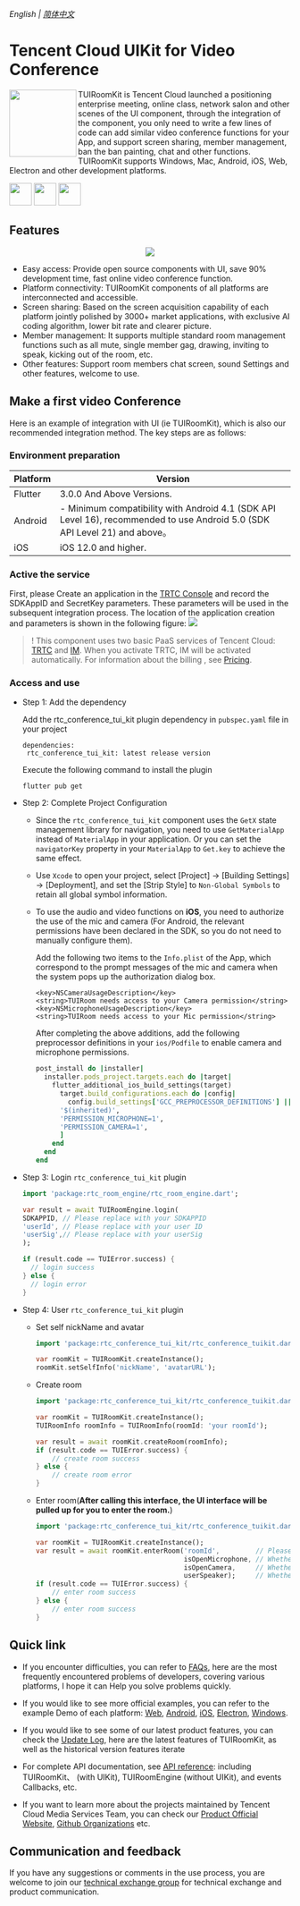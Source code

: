 _English | [简体中文](README.zh-CN.md)_
# Tencent Cloud UIKit for Video Conference

<img src="https://qcloudimg.tencent-cloud.cn/raw/1539bcd27bb2f03a019d55bf65f6c1f5.png" align="left" width=120 height=120>  TUIRoomKit is Tencent Cloud launched a positioning enterprise meeting, online class, network salon and other scenes of the UI component, through the integration of the component, you only need to write a few lines of code can add similar video conference functions for your App, and support screen sharing, member management, ban the ban painting, chat and other functions. TUIRoomKit supports Windows, Mac, Android, iOS, Web, Electron and other development platforms.

<a href="https://apps.apple.com/cn/app/%E8%85%BE%E8%AE%AF%E4%BA%91%E9%9F%B3%E8%A7%86%E9%A2%91/id1400663224"><img src="https://qcloudimg.tencent-cloud.cn/raw/348148fb6fd16423c03b7c6de2929c2e.svg" height=40></a> <a href="https://dldir1.qq.com/hudongzhibo/liteav/TRTCDemo.apk"><img src="https://qcloudimg.tencent-cloud.cn/raw/83597d40f8aded40a65b801392fdc724.svg" height=40></a> <a href="https://web.sdk.qcloud.com/trtc/webrtc/demo/api-sample/login.html"><img src="https://qcloudimg.tencent-cloud.cn/raw/623bd0e0c83a4762155f8363e845b052.svg" height=40></a>



## Features

<p align="center">
  <img src="https://cloudcache.intl.tencent-cloud.com/cms/backend-cms/9d93360651fc11ee974d5254005f490f.png"/>
</p>

- Easy access: Provide open source components with UI, save 90% development time, fast online video conference function.
- Platform connectivity: TUIRoomKit components of all platforms are interconnected and accessible.
- Screen sharing: Based on the screen acquisition capability of each platform jointly polished by 3000+ market applications, with exclusive AI coding algorithm, lower bit rate and clearer picture.
- Member management: It supports multiple standard room management functions such as all mute, single member gag, drawing, inviting to speak, kicking out of the room, etc.
- Other features: Support room members chat screen, sound Settings and other features, welcome to use.

## Make a first video Conference 

Here is an example of integration with UI (ie TUIRoomKit), which is also our recommended integration method. The key steps are as follows:

### Environment preparation

| Platform | Version|
| -------------------- | ------ |
| Flutter  |3.0.0 And Above Versions.|
| Android  |- Minimum compatibility with Android 4.1 (SDK API Level 16), recommended to use Android 5.0 (SDK API Level 21) and above。       |
|  iOS     |iOS 12.0 and higher.     |

### Active the service

First, please Create an application in the [TRTC Console](https://console.tencentcloud.com/trtc/allapp) and record the SDKAppID and SecretKey parameters. These parameters will be used in the subsequent integration process. The location of the application creation and parameters is shown in the following figure:
   ![](https://qcloudimg.tencent-cloud.cn/raw/aa6cb270cefd189f07db51dce83c7052.png)

>! This component uses two basic PaaS services of Tencent Cloud: [TRTC](https://intl.cloud.tencent.com/document/product/647/35078) and [IM](https://intl.cloud.tencent.com/document/product/1047). When you activate TRTC, IM will be activated automatically. For information about the billing , see [Pricing](https://www.tencentcloud.com/document/product/647/34610).

### Access and use

- Step 1: Add the dependency

  Add the rtc_conference_tui_kit plugin dependency in `pubspec.yaml` file in your project
  ```
  dependencies:  
   rtc_conference_tui_kit: latest release version
  ```
  Execute the following command to install the plugin
  ```
  flutter pub get
  ```

- Step 2: Complete Project Configuration

  - Since the `rtc_conference_tui_kit` component uses the `GetX` state management library for navigation, you need to use `GetMaterialApp` instead of `MaterialApp` in your application. Or you can set the `navigatorKey` property in your `MaterialApp` to `Get.key` to achieve the same effect.

  - Use `Xcode` to open your project, select [Project] -> [Building Settings] -> [Deployment], and set the [Strip Style] to `Non-Global Symbols` to retain all global symbol information.

  - To use the audio and video functions on **iOS**, you need to authorize the use of the mic and camera (For Android, the relevant permissions have been declared in the SDK, so you do not need to manually configure them). 
    
    Add the following two items to the `Info.plist` of the App, which correspond to the prompt messages of the mic and camera when the system pops up the authorization dialog box. 
    ```
    <key>NSCameraUsageDescription</key>
    <string>TUIRoom needs access to your Camera permission</string>
    <key>NSMicrophoneUsageDescription</key>
    <string>TUIRoom needs access to your Mic permission</string>
    ```
    After completing the above additions, add the following preprocessor definitions in your `ios/Podfile` to enable camera and microphone permissions.
    ```ruby
    post_install do |installer|
      installer.pods_project.targets.each do |target|
        flutter_additional_ios_build_settings(target)
          target.build_configurations.each do |config|
            config.build_settings['GCC_PREPROCESSOR_DEFINITIONS'] ||= [
          '$(inherited)',
          'PERMISSION_MICROPHONE=1',
          'PERMISSION_CAMERA=1',
          ]
        end
      end
    end
    ```

- Step 3: Login `rtc_conference_tui_kit` plugin

  ```dart
  import 'package:rtc_room_engine/rtc_room_engine.dart';

  var result = await TUIRoomEngine.login(
  SDKAPPID, // Please replace with your SDKAPPID
  'userId', // Please replace with your user ID
  'userSig',// Please replace with your userSig
  );

  if (result.code == TUIError.success) {
    // login success
  } else {
    // login error
  }
  ```

- Step 4: User `rtc_conference_tui_kit` plugin

  - Set self nickName and avatar

    ```dart
    import 'package:rtc_conference_tui_kit/rtc_conference_tuikit.dart';

    var roomKit = TUIRoomKit.createInstance();
    roomKit.setSelfInfo('nickName', 'avatarURL');
    ```

  - Create room

    ```dart
    import 'package:rtc_conference_tui_kit/rtc_conference_tuikit.dart';

    var roomKit = TUIRoomKit.createInstance();
    TUIRoomInfo roomInfo = TUIRoomInfo(roomId: 'your roomId');

    var result = await roomKit.createRoom(roomInfo);
    if (result.code == TUIError.success) {
        // create room success
    } else {
        // create room error
    }
    ```

  - Enter room(**After calling this interface, the UI interface will be pulled up for you to enter the room.**)

    ```dart
    import 'package:rtc_conference_tui_kit/rtc_conference_tuikit.dart';

    var roomKit = TUIRoomKit.createInstance();
    var result = await roomKit.enterRoom('roomId',         // Please replace with your room id
                                         isOpenMicrophone, // Whether to turn on the microphone when entering the room
                                         isOpenCamera,     // Whether to turn on the microphone when entering the room
                                         userSpeaker);     // Whether to use speakers to play sound when entering the room
    if (result.code == TUIError.success) {
        // enter room success
    } else {
        // enter room success
    }
    ```


## Quick link

- If you encounter difficulties, you can refer to [FAQs](https://www.tencentcloud.com/document/product/647/57598), here are the most frequently encountered problems of developers, covering various platforms, I hope it can Help you solve problems quickly.
- If you would like to see more official examples, you can refer to the example Demo of each platform: [Web](../../Web/), [Android](../../Android/), [iOS](../../iOS/), [Electron](../../Electron/), [Windows](../../Windows-Mac/).

- If you would like to see some of our latest product features, you can check the [Update Log](https://cloud.tencent.com/document/product/1690/89361), here are the latest features of TUIRoomKit, as well as the historical version features iterate
- For complete API documentation, see [API reference](https://www.tencentcloud.com/zh/document/product/647/57512): including TUIRoomKit、 (with UIKit), TUIRoomEngine (without UIKit), and events Callbacks, etc.
- If you want to learn more about the projects maintained by Tencent Cloud  Media Services Team, you can check our [Product Official Website](https://cloud.tencent.com/product/rtcube), [Github Organizations](https://github.com/LiteAVSDK) etc.

## Communication and feedback

If you have any suggestions or comments in the use process, you are welcome to join our [technical exchange group](https://zhiliao.qq.com/s/cWSPGIIM62CC/cFUPGIIM62CF) for technical exchange and product communication.
